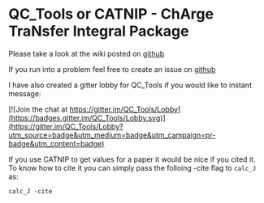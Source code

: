 # QC_Tools or CATNIP - ChArge TraNsfer Integral Package

Please take a look at the wiki posted on [github](https://github.com/JoshuaSBrown/QC_Tools/wiki)

If you run into a problem feel free to create an issue on [github](https://github.com/JoshuaSBrown/QC_Tools/issues)

I have also created a gitter lobby for QC_Tools if you would like to instant message: 

[![Join the chat at https://gitter.im/QC_Tools/Lobby](https://badges.gitter.im/QC_Tools/Lobby.svg)](https://gitter.im/QC_Tools/Lobby?utm_source=badge&utm_medium=badge&utm_campaign=pr-badge&utm_content=badge)

If you use CATNIP to get values for a paper it would be nice if you cited it. To know how to cite it you can simply pass the folloing -cite flag to `calc_J` as:

```calc_J -cite```
